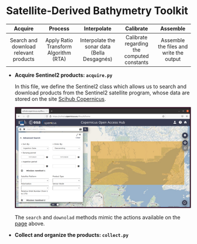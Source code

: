 Satellite-Derived Bathymetry Toolkit
====================================


| **Acquire** | **Process** | **Interpolate** | **Calibrate**  | **Assemble** |
|:-:|:-:|:-:|:-:|:-:|
| Search and download relevant products | Apply Ratio Transform Algorithm (RTA) | Interpolate the sonar data (Bella Desgagnés) | Calibrate regarding the computed constants | Assemble the files and write the output |


- **Acquire Sentinel2 products: ```acquire.py```**
  
  In this file, we define the Sentinel2 class which allows us to search and download products from the Sentinel2 satellite program, whose data are stored     on the site [Scihub Copernicus](https://scihub.copernicus.eu/).
  
  <p align="center">
  <img src="https://github.com/SamuelDubos/SatelliteBathymetry/blob/main/acquire.png">
  <p/>
  
  The ```search``` and ```downolad``` methods mimic the actions available on the [page](https://scihub.copernicus.eu/dhus/#/home) above.

- **Collect and organize the products: ```collect.py```**
  
